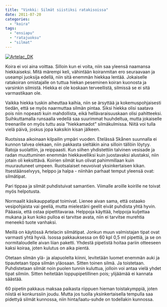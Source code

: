 ```yaml
---
title: "Vinkki: Silmät siistiksi ratakisoissa"
date: 2011-07-20
categories: 
  - "koira"
tags: 
  - "ensiapu"
  - "ratajuoksu"
  - "silmat"
---
```


[![](images/Artelac_DK-300x142.jpg "Artelac_DK")](https://www.katiska.eu/wp-content/uploads/2011/07/Artelac_DK.jpg)

Koira ei voi aina voittaa. Silloin kun ei voita, niin saa yleensä naamansa hiekkaiseksi. Mitä märempi keli, vähintään koiranmitan ero seuraavaan ja useampi juoksija edellä, niin sitä enemmän hiekkaa lentää. Jokaiselle ratakoiran omistajalle on tuttua hiekan peseminen koiran kuonosta ja varsinkin silmistä. Hiekka ei ole koskaan terveellistä, silmissä se ei sitä varmastikaan ole.

<!--more-->Vaikka hiekka tuskin aiheuttaa kaihia, niin se ärsyttää ja kokemuspohjaisesti tiedän, että se myös naarmuttaa silmän pintaa. Siksi hiekka olisi saatava pois niin nopeasti kuin mahdollista, eikä hellävaraisuuskaan olisi pahitteeksi. Suihkuttamalla runsaalla vedellä saa suurimmat huuhdeltua, mutta jokaiselle treenarille on myös tuttu asia "hiekkamadot" silmäkulmissa. Niitä voi tulla vielä päivä, joskus jopa kaksikin kisan jälkeen.

Ruotsissa aikoinaan kilpailin ympäri vuoden. Etelässä Skånen suunnalla ei kunnon talvea olekaan, niin pakkasta sieltäkin aina silloin tällöin löytyy. Ratoja suolattiin, ja reippaasti. Kun siihen yhdistettiin talvinen vesisade ja radan muuttuminen enemmän hiekkavelliksi kuin juostavaksi alustaksi, niin jotain oli keksittävä. Koirien silmät kun olivat pahimmillaan kuin muurautuneet umpeen. Ruotsalaiset neuvoivat yksinkertaisen kikan. Itsestäänselvyys, helppo ja halpa - niinhän parhaat temput yleensä ovat: silmätipat.

Pari tippaa ja silmät puhdistuivat samantien. Viimalle aroille koirille ne toivat myös helpotusta.

Normaalit käsikauppatipat toimivat. Lienee aivan sama, että ostaako vesipohjaista vai geeliä, mutta mielestäni geelit eivät puhdista yhtä hyvin. Pääasia, että ostaa pipettitavaraa. Helppoja käyttää, helppoja kuljettaa mukana ja kun koko pulloa ei tarvitse avata, niin ei tarvitse murehtia meneekö tuote vanhaksi.

Meillä on käytössä Artelacin silmätipat. Jonkun muun valmistajan tipat ovat varmasti yhtä hyviä. Isossa pakkauksessa on 60 kpl 0,5 ml pipettiä, ja se on normitaloudelle aivan liian paketti. Yhdestä pipetistä hoitaa pariin otteeseen kaksi koiraa, joten kulutus on aika pientä.

Otetaan silmän ylä- ja alapuolelta kiinni, levitetään luomet enemmän auki ja tipautetaan tippa silmän yläosaan. Sitten toinen silmä. Ja toistetaan. Puhdistetaan silmät noin puolen tunnin kuluttua, jolloin voi antaa vielä yhdet tipat silmiin. Sitten heitetään loppupipetillinen pois; ylijäämää ei kannata säästää.

60 pipetin pakkaus maksaa paikasta riippuen hieman toistakymppiä, joten niistä ei konkurssiin joudu. Mutta jos tuolla yksinkertaisella tempulla saa pidettyä silmät kunnossa, niin hinta/laatu-suhde on todellakin kunnossa.
